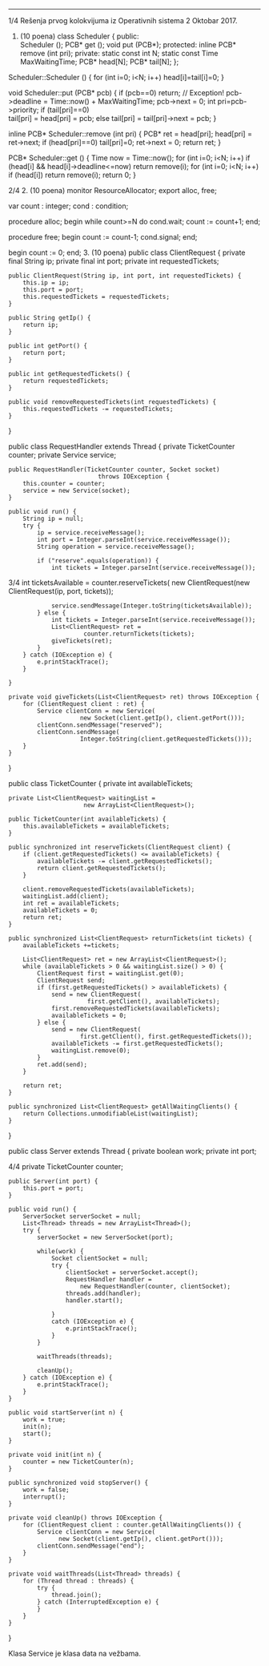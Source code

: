 --------------------------------------------------------------------------------


1/4 
Rešenja prvog kolokvijuma iz Operativnih sistema 2 
Oktobar 2017. 
1. (10 poena) 
class Scheduler { 
public:  
  Scheduler (); 
  PCB* get (); 
  void put (PCB*); 
protected: 
  inline PCB* remove (int pri); 
private: 
  static const int N; 
  static const Time MaxWaitingTime; 
  PCB* head[N]; 
  PCB* tail[N]; 
}; 
 
Scheduler::Scheduler () { 
  for (int i=0; i<N; i++) 
    head[i]=tail[i]=0; 
} 
 
void Scheduler::put (PCB* pcb) { 
  if (pcb==0) return; // Exception! 
  pcb->deadline = Time::now() + MaxWaitingTime; 
  pcb->next = 0; 
  int pri=pcb->priority; 
  if (tail[pri]==0)  
    tail[pri] = head[pri] = pcb; 
  else 
    tail[pri] = tail[pri]->next = pcb; 
} 
 
inline PCB* Scheduler::remove (int pri) { 
   PCB* ret = head[pri]; 
   head[pri] = ret->next; 
   if (head[pri]==0) tail[pri]=0; 
   ret->next = 0; 
   return ret; 
} 
 
PCB* Scheduler::get () { 
  Time now = Time::now(); 
  for (int i=0; i<N; i++) 
    if (head[i] && head[i]->deadline<=now) 
       return remove(i); 
  for (int i=0; i<N; i++) 
    if (head[i]) 
       return remove(i); 
  return 0; 
} 

2/4 
2. (10 poena) 
monitor ResourceAllocator; 
export alloc, free; 
 
  var 
    count : integer; 
    cond : condition; 
 
procedure alloc; 
begin 
  while count>=N do cond.wait; 
  count := count+1; 
end; 
 
procedure free; 
begin 
  count := count-1; 
  cond.signal; 
end; 
 
begin 
  count := 0; 
end; 
3. (10 poena) 
public class ClientRequest { 
    private final String ip; 
    private final int port; 
    private int requestedTickets; 
 
    public ClientRequest(String ip, int port, int requestedTickets) { 
        this.ip = ip; 
        this.port = port; 
        this.requestedTickets = requestedTickets; 
    } 
 
    public String getIp() { 
        return ip; 
    } 
 
    public int getPort() { 
        return port; 
    } 
 
    public int getRequestedTickets() { 
        return requestedTickets; 
    } 
 
    public void removeRequestedTickets(int requestedTickets) { 
        this.requestedTickets -= requestedTickets; 
    } 
} 
 
public class RequestHandler extends Thread { 
    private TicketCounter counter; 
    private Service service; 
 
    public RequestHandler(TicketCounter counter, Socket socket)  
                             throws IOException { 
        this.counter = counter; 
        service = new Service(socket); 
    } 
 
    public void run() { 
        String ip = null; 
        try { 
            ip = service.receiveMessage(); 
            int port = Integer.parseInt(service.receiveMessage()); 
            String operation = service.receiveMessage(); 
 
            if ("reserve".equals(operation)) { 
                int tickets = Integer.parseInt(service.receiveMessage()); 
 

3/4 
                int ticketsAvailable = counter.reserveTickets( 
                        new ClientRequest(new ClientRequest(ip, port, tickets)); 
 
                service.sendMessage(Integer.toString(ticketsAvailable)); 
            } else { 
                int tickets = Integer.parseInt(service.receiveMessage()); 
                List<ClientRequest> ret =  
                         counter.returnTickets(tickets); 
                giveTickets(ret); 
            } 
        } catch (IOException e) { 
            e.printStackTrace(); 
        } 
 
    } 
 
    private void giveTickets(List<ClientRequest> ret) throws IOException { 
        for (ClientRequest client : ret) { 
            Service clientConn = new Service( 
                        new Socket(client.getIp(), client.getPort())); 
            clientConn.sendMessage("reserved"); 
            clientConn.sendMessage( 
                        Integer.toString(client.getRequestedTickets())); 
        } 
    } 
} 
 
public class TicketCounter { 
    private int availableTickets; 
 
    private List<ClientRequest> waitingList =  
                         new ArrayList<ClientRequest>(); 
 
    public TicketCounter(int availableTickets) { 
        this.availableTickets = availableTickets; 
    } 
 
    public synchronized int reserveTickets(ClientRequest client) { 
        if (client.getRequestedTickets() <= availableTickets) { 
            availableTickets -= client.getRequestedTickets(); 
            return client.getRequestedTickets(); 
        } 
 
        client.removeRequestedTickets(availableTickets); 
        waitingList.add(client); 
        int ret = availableTickets; 
        availableTickets = 0; 
        return ret; 
    } 
 
    public synchronized List<ClientRequest> returnTickets(int tickets) { 
        availableTickets +=tickets; 
 
        List<ClientRequest> ret = new ArrayList<ClientRequest>(); 
        while (availableTickets > 0 && waitingList.size() > 0) { 
            ClientRequest first = waitingList.get(0); 
            ClientRequest send; 
            if (first.getRequestedTickets() > availableTickets) { 
                send = new ClientRequest( 
                          first.getClient(), availableTickets); 
                first.removeRequestedTickets(availableTickets); 
                availableTickets = 0; 
            } else { 
                send = new ClientRequest( 
                        first.getClient(), first.getRequestedTickets()); 
                availableTickets -= first.getRequestedTickets(); 
                waitingList.remove(0); 
            } 
            ret.add(send); 
        } 
 
        return ret; 
    } 
 
    public synchronized List<ClientRequest> getAllWaitingClients() { 
        return Collections.unmodifiableList(waitingList); 
    } 
} 
 
public class Server extends Thread { 
    private boolean work; 
    private int port; 

4/4 
    private TicketCounter counter; 
 
    public Server(int port) { 
        this.port = port; 
    } 
 
    public void run() { 
        ServerSocket serverSocket = null; 
        List<Thread> threads = new ArrayList<Thread>(); 
        try { 
            serverSocket = new ServerSocket(port); 
 
            while(work) { 
                Socket clientSocket = null; 
                try { 
                    clientSocket = serverSocket.accept(); 
                    RequestHandler handler =  
                        new RequestHandler(counter, clientSocket); 
                    threads.add(handler); 
                    handler.start(); 
 
                } 
                catch (IOException e) { 
                    e.printStackTrace(); 
                } 
            } 
 
            waitThreads(threads); 
 
            cleanUp(); 
        } catch (IOException e) { 
            e.printStackTrace(); 
        } 
    } 
 
    public void startServer(int n) { 
        work = true; 
        init(n); 
        start(); 
    } 
 
    private void init(int n) { 
        counter = new TicketCounter(n); 
    } 
 
    public synchronized void stopServer() { 
        work = false; 
        interrupt(); 
    } 
 
    private void cleanUp() throws IOException { 
        for (ClientRequest client : counter.getAllWaitingClients()) { 
            Service clientConn = new Service( 
                  new Socket(client.getIp(), client.getPort())); 
            clientConn.sendMessage("end"); 
        } 
    } 
 
    private void waitThreads(List<Thread> threads) { 
        for (Thread thread : threads) { 
            try { 
                thread.join(); 
            } catch (InterruptedException e) { 
            } 
        } 
    } 
} 
 
Klasa Service je klasa data na vežbama. 